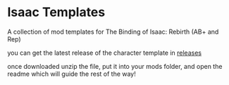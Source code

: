 # Isaac Templates
A collection of mod templates for The Binding of Isaac: Rebirth (AB+ and Rep)

you can get the latest release of the character template in [releases](releases])

once downloaded unzip the file, put it into your mods folder, and open the readme which will guide the rest of the way!
